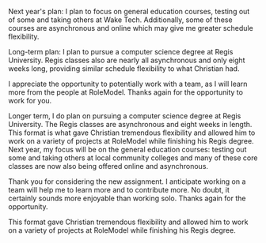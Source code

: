 Next year's plan:
I plan to focus on general education courses, testing out of some and taking others at Wake Tech. Additionally, some of these courses are asynchronous and online which may give me greater schedule flexibility.

Long-term plan: 
I plan to pursue a computer science degree at Regis University. Regis classes also are nearly all asynchronous and only eight weeks long, providing similar schedule flexibility to what Christian had.

I appreciate the opportunity to potentially work with a team, as I will learn more from the people at RoleModel. Thanks again for the opportunity to work for you.

Longer term, I do plan on pursuing a computer science degree at Regis University. The Regis classes are asynchronous and eight weeks in length.  This format is what gave Christian tremendous flexibility and allowed him to work on a variety of projects at RoleModel while finishing his Regis degree.  Next year, my focus will be on the general education courses: testing out some and taking others at local community colleges and many of these core classes are now also being offered online and asynchronous.

Thank you for considering the new assignment.  I anticipate working on a team will help me to learn more and to contribute more.  No doubt, it certainly sounds more enjoyable than working solo. Thanks again for the opportunity.

This format gave Christian tremendous flexibility and allowed him to work on a variety of projects at RoleModel while finishing his Regis degree.